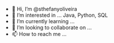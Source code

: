 - 👋 Hi, I’m @sthefanyoliveira
- 👀 I’m interested in ... Java, Python, SQL 
- 🌱 I’m currently learning ...
- 💞️ I’m looking to collaborate on ...
- 📫 How to reach me ...

<!---
sthefanyoliveira/sthefanyoliveira is a ✨ special ✨ repository because its `README.md` (this file) appears on your GitHub profile.
You can click the Preview link to take a look at your changes.
--->
